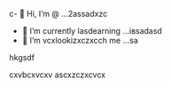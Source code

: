 c- 👋 Hi, I’m @ ...2assadxzc
- 🌱 I’m currently lasdearning ...івsadasd
- 💞️ I’m vcxlookizxczxcch me ...sa
<!---sdascxzcvx
yakunovichshilo/ysfdsfdakunodsffdvafdaradss on your GitHub profile.sad
You can click the Preview link afgto tadaadske a look at your asdchanges.xczxc
--->hkgsdf
cxvbcxvcxv
ascxzczxcvcx
